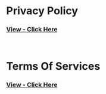 <h1> Privacy Policy </h1>
<h3> <a href="PrivacyPolicy.txt"> View - Click Here </a> </h3>
<p><br>
<h1> Terms Of Services </h1>
<h3> <a href="TermsOfService.txt"> View - Click Here </a> </h3>

